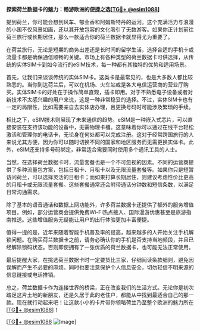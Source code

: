 **探索荷兰数据卡的魅力：畅游欧洲的便捷之选[[TG💪+ @esim1088](https://t.me/s/esim1088)]**

提到荷兰，你可能会想到风车、郁金香和阿姆斯特丹的运河。这个充满活力与浪漫的小国不仅风景如画，还以其开放包容的文化吸引了无数游客。如果你正计划前往荷兰旅行或长期居住，那么一款适合你的荷兰数据卡就显得尤为重要了。

在荷兰旅行，无论是短期的商务出差还是长时间的留学生活，选择合适的手机卡或流量卡都是确保通信顺畅的关键。市场上有各种类型的荷兰数据卡可供选择，从传统的实体SIM卡到如今流行的eSIM技术，每一种都有其独特的优势和适用场景。

首先，让我们来谈谈传统的实体SIM卡。这类卡是最常见的，也是大多数人都比较熟悉的。当你到达荷兰后，可以在机场、火车站或是各大电信运营商的营业厅购买。实体SIM卡的好处在于操作简单直观，插卡即用。对于不熟悉电子设备或者对新技术不太感兴趣的用户来说，这是一种非常稳妥的选择。不过，实体SIM卡也有一定的局限性，比如需要亲自去实体店办理，且更换号码时可能涉及繁琐的手续。

相比之下，eSIM技术则展现了未来通信的趋势。eSIM是一种嵌入式芯片，可以直接安装在支持该功能的设备中，无需物理卡槽。这意味着你可以通过在线平台轻松激活和管理你的电话卡，无论身在何处都可以完成注册。这对于经常跨国旅行的人来说尤其方便，因为你可以随时切换不同的国家和地区服务而无需更换实体卡。此外，eSIM还支持多号码绑定，非常适合需要同时使用多个通讯工具的人士。

当然，在选择荷兰数据卡时，流量套餐也是一个不可忽视的因素。不同的运营商提供了多种流量包方案，包括日租卡、月租卡以及无限流量套餐等。如果你只是短暂访问荷兰，可以选择灵活的日租卡；而如果打算长期居住，则建议考虑性价比更高的月租卡或无限流量套餐。这些套餐通常还会附带通话分钟数和短信条数，以满足日常沟通需求。

除了基本的语音通话和数据上网功能外，许多荷兰数据卡还提供了额外的服务增值项目。例如，部分运营商会提供免费Wi-Fi热点接入、国际漫游优惠甚至是旅游指南推送。这些增值服务无疑能让用户的出行体验更加丰富便捷。

值得一提的是，近年来随着智能手机普及率的提高，越来越多的人开始关注手机解锁问题。在购买荷兰数据卡之前，请务必确认你的手机是否支持当地频段，并且已经解除锁码状态。否则即使拥有了一张优质的荷兰数据卡，也可能无法正常使用。

最后提醒大家，在挑选荷兰数据卡时一定要货比三家，仔细阅读条款细则，避免因误解而产生不必要的麻烦。同时也要注意保护个人信息安全，切勿轻信不明来源的信息链接或电话推销。

总之，荷兰数据卡作为连接世界的桥梁，正在改变我们的生活方式。无论你是初次踏足这片土地的新朋友，还是久居于此的老住户，都能从中找到最适合自己的那一款。现在就行动起来吧！让这款小小的卡片带你领略荷兰乃至整个欧洲的魅力所在[[TG💪+ @esim1088](https://t.me/s/esim1088)]！

[[TG💪+ @esim1088](https://t.me/s/esim1088) ![Image](https://i.postimg.cc/4NQfJmqS/Snipaste-2025-05-13-00-14-12.png)]